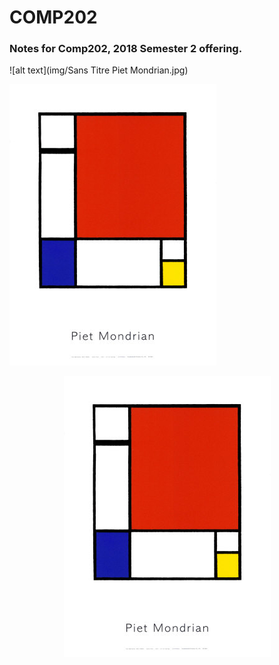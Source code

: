 # COMP202

### Notes for Comp202, 2018 Semester 2 offering.


![alt text](img/Sans Titre Piet Mondrian.jpg)

![alt text](img/mondrian.jpg)

<p align="center"><img src="/img/mondrian.jpg"></p>

